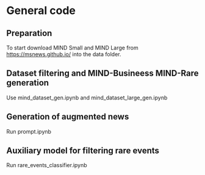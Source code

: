 # General code

## Preparation

To start download MIND Small and MIND Large from <https://msnews.github.io/> into the data folder.

## Dataset filtering and MIND-Busineess MIND-Rare generation

Use mind_dataset_gen.ipynb and  mind_dataset_large_gen.ipynb

## Generation of augmented news

Run prompt.ipynb

## Auxiliary model for filtering rare events

Run rare_events_classifier.ipynb
